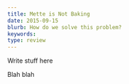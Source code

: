 ```yaml
---
title: Mette is Not Baking
date: 2015-09-15
blurb: How do we solve this problem?
keywords:
type: review
---
```


Write stuff here

Blah blah
